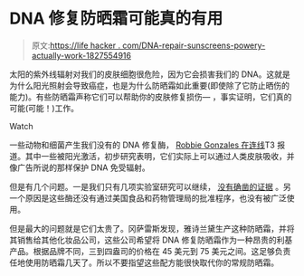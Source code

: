 # DNA 修复防晒霜可能真的有用

> 原文:[https://life hacker . com/DNA-repair-sunscreens-powery-actually-work-1827554916](https://lifehacker.com/dna-repairing-sunscreens-might-actually-work-1827554916)

太阳的紫外线辐射对我们的皮肤细胞很危险，因为它会损害我们的 DNA。这就是为什么阳光照射会导致癌症，也是为什么防晒霜如此重要(即使除了它防止晒伤的能力)。有些防晒霜声称它们可以帮助你的皮肤修复损伤— ，事实证明，它们真的可能(可能！)工作。

Watch

一些动物和细菌产生我们没有的 DNA 修复酶， [Robbie Gonzales 在连线](https://www.wired.com/story/dna-repairing-sunscreen-legit-or-nah/)T3 报道。其中一些被阳光激活，初步研究表明，它们实际上可以通过人类皮肤吸收，并像广告所说的那样保护 DNA 免受辐射。

但是有几个问题。一是我们只有几项实验室研究可以继续， [没有确凿的证据](http://articles.latimes.com/2011/jun/06/health/la-he-skeptic-dna-sunscreens-20110606) 。另一个原因是这些酶还没有通过美国食品和药物管理局的批准程序，也没有被广泛使用。

但是最大的问题就是它们太贵了。冈萨雷斯发现，雅诗兰黛生产这种防晒霜，并将其销售给其他化妆品公司，这些公司希望将 DNA 修复防晒霜作为一种昂贵的利基产品。根据品牌不同，三到四盎司的价格在 45 美元到 75 美元之间。这足够负责任地使用防晒霜几天了。所以不要指望这些配方能很快取代你的常规防晒霜。
